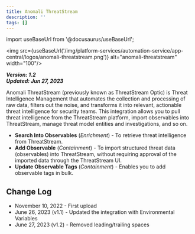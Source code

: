 ```yaml
---
title: Anomali ThreatStream
description: ''
tags: []
---
```

import useBaseUrl from '@docusaurus/useBaseUrl';

<img src={useBaseUrl('/img/platform-services/automation-service/app-central/logos/anomali-threatstream.png')} alt="anomali-threatstream" width="100"/>

***Version: 1.2  
Updated: Jun 27, 2023***

Anomali ThreatStream (previously known as ThreatStream Optic) is Threat Intelligence Management that automates the collection and processing of raw data, filters out the noise, and transforms it into relevant, actionable threat intelligence for security teams. This integration allows you to pull threat intelligence from the ThreatStream platform, import observables into ThreatStream, manage threat model entities and investigations, and so on.

* **Search Into Observables** (*Enrichment*) - To retrieve threat intelligence from ThreatStream.
* **Add Observable** (*Containment*) - To import structured threat data (observables) into ThreatStream, without requiring approval of the imported data through the ThreatStream UI.
* **Update Observable Tags** (*Containment*) - Enables you to add observable tags in bulk.

## Change Log

* November 10, 2022 - First upload
* June 26, 2023 (v1.1) - Updated the integration with Environmental Variables
* June 27, 2023 (v1.2) - Removed leading/trailing spaces
